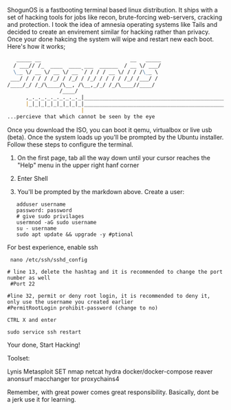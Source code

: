 ShogunOS is a fastbooting terminal based linux distribution. It ships with a set of hacking tools for jobs like recon, brute-forcing
web-servers, cracking and protection. I took the idea of amnesia operating systems like Tails and decided to create an envirement similar for 
hacking rather than privacy. Once your done hakcing the system will wipe and restart new each boot. Here's how it works;


```markdown
   _____ __                             __   _____
  / ___// /_  ____  ____ ___  ______  / __ \/ ___/
  \__ \/ __ \/ __ \/ __ `/ / / / __ \/ / / /\__ \ 
 ___/ / / / / /_/ / /_/ / /_/ / / / / /_/ /___/ / 
/____/_/ /_/\____/\__, /\__,_/_/ /_/\____//____/  
                 /____/                           
      ,_._._._._._._._._|__________________________________________________________ 
      |_|_|_|_|_|_|_|_|_|_________________________________________________________/ 
                        |                                                           
...percieve that which cannot be seen by the eye

```

Once you download the ISO, you can boot it qemu, virtualbox or live usb (beta). Once the system loads up you'll be prompted 
by the Ubuntu installer. Follow these steps to configure the terminal. 

1. On the first page, tab all the way down until your cursor reaches the "Help" menu in the upper right hanf corner

2. Enter Shell

3. You'll be prompted by the markdown above. Create a user:

```
   adduser username
   password: password
   # give sudo privilages
   usermnod -aG sudo username
   su - username
   sudo apt update && upgrade -y #ptional

```
 For best experience, enable ssh

```
 nano /etc/ssh/sshd_config
```

```
# line 13, delete the hashtag and it is recommended to change the port number as well
 #Port 22
 
#line 32, permit or deny root login, it is recommended to deny it, only use the username you created earlier
#PermitRootLogin prohibit-password (change to no)

CTRL X and enter

sudo service ssh restart
```
Your done, Start Hacking!

   
Toolset:

Lynis 
Metasploit 
SET 
nmap 
netcat 
hydra 
docker/docker-compose 
reaver 
anonsurf 
macchanger 
tor
proxychains4 

Remember, with great power comes great responsibility. Basically, dont be a jerk  use it for learning. 

